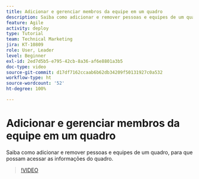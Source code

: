 ```yaml
---
title: Adicionar e gerenciar membros da equipe em um quadro
description: Saiba como adicionar e remover pessoas e equipes de um quadro, para que possam acessar as informações do quadro.
feature: Agile
activity: deploy
type: Tutorial
team: Technical Marketing
jira: KT-10809
role: User, Leader
level: Beginner
exl-id: 2ed7d5b5-e795-42cb-8a36-af6e8801a3b5
doc-type: video
source-git-commit: d17df7162ccaab6b62db34209f50131927c0a532
workflow-type: ht
source-wordcount: '52'
ht-degree: 100%

---
```


# Adicionar e gerenciar membros da equipe em um quadro

Saiba como adicionar e remover pessoas e equipes de um quadro, para que possam acessar as informações do quadro.

>[!VIDEO](https://video.tv.adobe.com/v/346808/?quality=12&learn=on&enablevpops)
